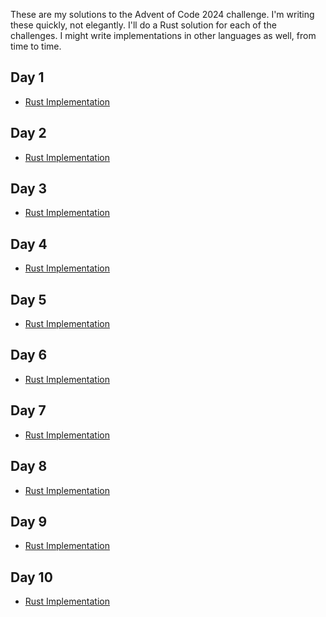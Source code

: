 These are my solutions to the Advent of Code 2024 challenge.  I'm writing these quickly, not elegantly.
I'll do a Rust solution for each of the challenges. I might write implementations in other languages
as well, from time to time.

Day 1
-----
* [Rust Implementation](https://github.com/marcus0x62/adventofcode-2024/blob/main/src/bin/day1.rs)

Day 2
-----
* [Rust Implementation](https://github.com/marcus0x62/adventofcode-2024/blob/main/src/bin/day2.rs)

Day 3
-----
* [Rust Implementation](https://github.com/marcus0x62/adventofcode-2024/blob/main/src/bin/day3.rs)

Day 4
-----
* [Rust Implementation](https://github.com/marcus0x62/adventofcode-2024/blob/main/src/bin/day4.rs)

Day 5
-----
* [Rust Implementation](https://github.com/marcus0x62/adventofcode-2024/blob/main/src/bin/day5.rs)

Day 6
-----
* [Rust Implementation](https://github.com/marcus0x62/adventofcode-2024/blob/main/src/bin/day6.rs)

Day 7
-----
* [Rust Implementation](https://github.com/marcus0x62/adventofcode-2024/blob/main/src/bin/day7.rs)

Day 8
-----
* [Rust Implementation](https://github.com/marcus0x62/adventofcode-2024/blob/main/src/bin/day8.rs)

Day 9
-----
* [Rust Implementation](https://github.com/marcus0x62/adventofcode-2024/blob/main/src/bin/day9.rs)

Day 10
------
* [Rust Implementation](https://github.com/marcus0x62/adventofcode-2024/blob/main/src/bin/day10.rs)
